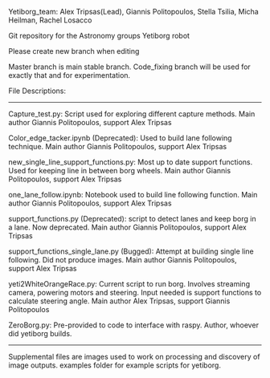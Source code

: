 Yetiborg_team:  Alex Tripsas(Lead), Giannis Politopoulos, Stella Tsilia, Micha Heilman, Rachel Losacco


Git repository for the Astronomy groups Yetiborg robot

Please create new branch when editing


Master branch is main stable branch.  Code_fixing branch will be used for exactly that and for experimentation.

File Descriptions:
*******************************************************************************************************************************************
Capture_test.py: Script used for exploring different capture methods. Main author Giannis Politopoulos, support Alex Tripsas

Color_edge_tacker.ipynb (Deprecated): Used to build lane following technique. Main author Giannis Politopoulos, support Alex Tripsas

new_single_line_support_functions.py: Most up to date support functions.  Used for keeping line in between borg wheels. 
Main author Giannis Politopoulos, support Alex Tripsas

one_lane_follow.ipynb: Notebook used to build line following function. Main author Giannis Politopoulos, support Alex Tripsas

support_functions.py (Deprecated): script to detect lanes and keep borg in a lane.  Now deprecated. 
Main author Giannis Politopoulos, support Alex Tripsas

support_functions_single_lane.py (Bugged):  Attempt at building single line following.  Did not produce images.
Main author Giannis Politopoulos, support Alex Tripsas

yeti2WhiteOrangeRace.py:  Current script to run borg.  Involves streaming camera, powering motors and steering.  Input needed is 
support functions to calculate steering angle. Main author Alex Tripsas, support Giannis Politopoulos

ZeroBorg.py: Pre-provided to code to interface with raspy. Author, whoever did yetiborg builds.
*******************************************************************************************************************************************

Supplemental files are images used to work on processing and discovery of image outputs.
examples folder for example scripts for yetiborg.